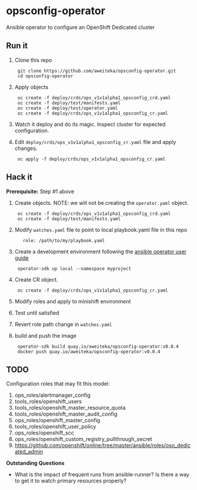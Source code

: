 # opsconfig-operator
Ansible operator to configure an OpenShift Dedicated cluster

## Run it

1. Clone this repo

        git clone https://github.com/aweiteka/opsconfig-operator.git
        cd opsconfig-operator
1. Apply objects

        oc create -f deploy/crds/ops_v1v1alpha1_opsconfig_crd.yaml
        oc create -f deploy/test/manifests.yaml
        oc create -f deploy/test/operator.yaml
        oc create -f deploy/crds/ops_v1v1alpha1_opsconfig_cr.yaml
1. Watch it deploy and do its magic. Inspect cluster for expected configuration.
1. Edit `deploy/crds/ops_v1v1alpha1_opsconfig_cr.yaml` file and apply changes.

        oc apply -f deploy/crds/ops_v1v1alpha1_opsconfig_cr.yaml

## Hack it

**Prerequisite:** Step #1 above

1. Create objects. NOTE: we will not be creating the `operator.yaml` object.

        oc create -f deploy/crds/ops_v1v1alpha1_opsconfig_crd.yaml
        oc create -f deploy/test/manifests.yaml
1. Modify `watches.yaml` file to point to local playbook.yaml file in this repo

          role: /path/to/my/playbook.yaml
1. Create a development environment following the [ansible operator user guide](https://github.com/operator-framework/operator-sdk/blob/master/doc/ansible/user-guide.md)

        operator-sdk up local --namespace myproject
1. Create CR object.

        oc create -f deploy/crds/ops_v1v1alpha1_opsconfig_cr.yaml
1. Modify roles and apply to minishift environment
1. Test until satisfied
1. Revert role path change in `watches.yaml`
1. build and push the image

        operator-sdk build quay.io/aweiteka/opsconfig-operator:v0.0.4
        docker push quay.io/aweiteka/opsconfig-operator:v0.0.4

## TODO

Configuration roles that may fit this model:

1. ops_roles/alertmanager_config
1. tools_roles/openshift_users
1. tools_roles/openshift_master_resource_quota
1. tools_roles/openshift_master_audit_config
1. ops_roles/openshift_master_config
1. tools_roles/openshift_user_policy
1. ops_roles/openshift_scc
1. ops_roles/openshift_custom_registry_pullthrough_secret
1. https://github.com/openshift/online/tree/master/ansible/roles/oso_dedicated_admin

**Outstanding Questions**

* What is the impact of frequent runs from ansible-runner? Is there a way to get it to watch primary resources properly?
